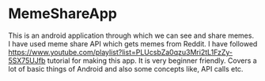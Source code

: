 # MemeShareApp
This is an android application through which we can see and share memes. I have used meme share API which gets memes from Reddit.
I have followed https://www.youtube.com/playlist?list=PLUcsbZa0qzu3Mri2tL1FzZy-5SX75UJfb tutorial for making this app. 
It is very beginner friendly. Covers a lot of basic things of Android and also some concepts like, API calls etc.
